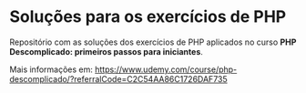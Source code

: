# Soluções para os exercícios de PHP

Repositório com as soluções dos exercícios de PHP aplicados no curso **PHP Descomplicado: primeiros passos para iniciantes**.

Mais informações em: https://www.udemy.com/course/php-descomplicado/?referralCode=C2C54AA86C1726DAF735
